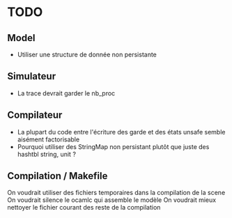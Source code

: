 # TODO

## Model

- Utiliser une structure de donnée non persistante

## Simulateur

- La trace devrait garder le nb_proc

## Compilateur

- La plupart du code entre l'écriture des garde et des états unsafe semble aisément factorisable
- Pourquoi utiliser des StringMap non persistant plutôt que juste des hashtbl string, unit ?

## Compilation / Makefile

On voudrait utiliser des fichiers temporaires dans la compilation de la scene
On voudrait silence le ocamlc qui assemble le modèle
On voudrait mieux nettoyer le fichier courant des reste de la compilation

